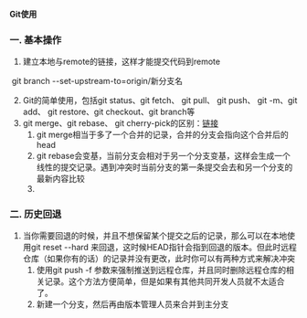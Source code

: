 #### Git使用



### 一. 基本操作

1. 建立本地与remote的链接，这样才能提交代码到remote

​	git branch --set-upstream-to=origin/新分支名

2.  Git的简单使用，包括git status、git fetch、 git pull、 git push、 git -m、git add、 git restore、git checkout、git branch等
3. git merge、git rebase、 git cherry-pick的区别：[链接](https://blog.csdn.net/weixin_64314555/article/details/121567879#:~:text=merge%20%E6%8A%8A%E5%8F%A6%E4%B8%80%E4%B8%AA%E5%88%86%E6%94%AF%E5%90%88%E5%B9%B6%E5%88%B0%E5%BD%93%E5%89%8D%E5%88%86%E6%94%AF%E4%B8%8A%E3%80%82%20rebase%20%E6%8A%8A%E5%BD%93%E5%89%8D%E5%88%86%E6%94%AF%E7%9A%84%E6%8F%90%E4%BA%A4%E5%9C%A8%E5%8F%A6%E4%B8%80%E5%88%86%E6%94%AF%E4%B8%8A%E9%87%8D%E6%BC%94%E3%80%82%20%EF%BC%88%E5%A6%82%E6%9E%9C%E5%8F%AF%E4%BB%A5%E6%88%90%E5%8A%9F%E9%87%8D%E6%BC%94%EF%BC%8C%E6%9C%AC%E5%88%86%E6%94%AF%E5%B0%86%E4%BC%9A%E6%B6%88%E5%A4%B1%EF%BC%89,cherry%20-%20pic%20k%20%E6%8A%8A%E6%9C%AC%E5%88%86%E6%94%AF%E6%88%96%E8%80%85%E5%85%B6%E4%BB%96%E5%88%86%E6%94%AF%E7%9A%84%E6%9F%90%E4%B8%80%E6%AC%A1%E6%88%96%E6%9F%90%E5%87%A0%E6%AC%A1%E6%8F%90%E4%BA%A4%EF%BC%8C%E5%9C%A8%E5%BD%93%E5%89%8D%E5%88%86%E6%94%AF%E4%B8%8A%E9%87%8D%E6%BC%94%E3%80%82)
   1. git merge相当于多了一个合并的记录，合并的分支会指向这个合并后的head
   2. git rebase会变基，当前分支会相对于另一个分支变基，这样会生成一个线性的提交记录。遇到冲突时当前分支的第一条提交会去和另一个分支的最新内容比较
   3. 





### 二. 历史回退

1. 当你需要回退的时候，并且不想保留某个提交之后的记录，那么可以在本地使用git reset --hard 来回退，这时候HEAD指针会指到回退的版本。但此时远程仓库（如果你有的话）的记录并没有更改，此时你可以有两种方式来解决冲突
   1. 使用git push -f  参数来强制推送到远程仓库，并且同时删除远程仓库的相关记录。这个方法方便简单，但是如果有其他共同开发人员就不太适合了。
   2. 新建一个分支，然后再由版本管理人员来合并到主分支

